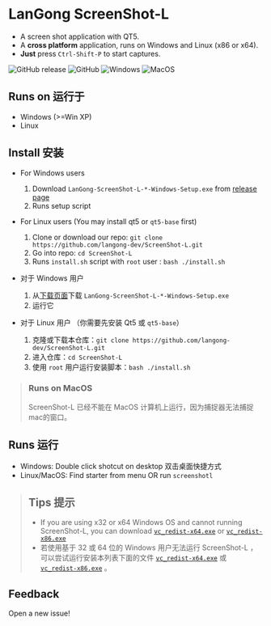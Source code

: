 # LanGong ScreenShot-L

- A screen shot application with QT5.
- A **cross platform** application, runs on Windows and Linux (x86 or x64).
- **Just** press `Ctrl-Shift-P` to start captures.

![GitHub release](https://img.shields.io/github/v/release/langong-dev/ScreenShot-L?include_prereleases)    ![GitHub](https://img.shields.io/github/license/langong-dev/ScreenShot-L)    ![Windows](https://github.com/langong-dev/ScreenShot-L/workflows/Windows/badge.svg)   ![MacOS](https://github.com/langong-dev/ScreenShot-L/workflows/MacOS/badge.svg)

## Runs on 运行于

- Windows (>=Win XP)
- Linux

## Install 安装

- For Windows users
  1. Download `LanGong-ScreenShot-L-*-Windows-Setup.exe` from [release page](https://github.com/langong-dev/ScreenShot-L/releases)
  2. Runs setup script
- For Linux users (You may install qt5 or `qt5-base` first)
  1. Clone or download our repo: `git clone https://github.com/langong-dev/ScreenShot-L.git`
  2. Go into repo: `cd ScreenShot-L`
  3. Runs `install.sh` script with `root` user : `bash ./install.sh`

- 对于 Windows 用户
  1. 从[下载页面](https://github.com/langong-dev/ScreenShot-L/releases)下载 `LanGong-ScreenShot-L-*-Windows-Setup.exe`
  2. 运行它
- 对于 Linux 用户 （你需要先安装 Qt5 或 `qt5-base`）
  1. 克隆或下载本仓库：`git clone https://github.com/langong-dev/ScreenShot-L.git`
  2. 进入仓库：`cd ScreenShot-L`
  3. 使用 `root` 用户运行安装脚本：`bash ./install.sh`

> ### Runs on MacOS
> 
> ScreenShot-L 已经不能在 MacOS 计算机上运行，因为捕捉器无法捕捉mac的窗口。

## Runs 运行

- Windows: Double click shotcut on desktop 双击桌面快捷方式
- Linux/MacOS: Find starter from menu OR run `screenshotl`

> ## Tips 提示
> 
> - If you are using x32 or x64 Windows OS and cannot running ScreenShot-L, you can download [`vc_redist-x64.exe`](https://github.com/langong-dev/vc/raw/main/vc_redist.x64.exe) or [`vc_redist-x86.exe`](https://github.com/langong-dev/vc/raw/main/vc_redist.x86.exe)
> - 若使用基于 32 或 64 位的 Windows 用户无法运行 ScreenShot-L ，可以尝试运行安装本列表下面的文件 [`vc_redist-x64.exe`](https://github.com/langong-dev/vc/raw/main/vc_redist.x64.exe) 或 [`vc_redist-x86.exe`](https://github.com/langong-dev/vc/raw/main/vc_redist.x86.exe) 。

## Feedback

Open a new issue!
